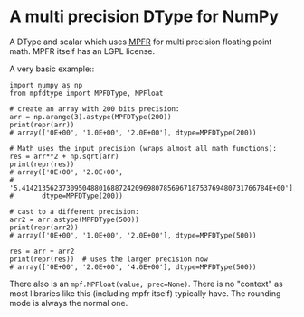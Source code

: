 # A multi precision DType for NumPy

A DType and scalar which uses [MPFR](https://www.mpfr.org/) for multi precision floating point math.  MPFR itself has an LGPL license. 

A very basic example::

    import numpy as np
    from mpfdtype import MPFDType, MPFloat

    # create an array with 200 bits precision:
    arr = np.arange(3).astype(MPFDType(200))
    print(repr(arr))
    # array(['0E+00', '1.0E+00', '2.0E+00'], dtype=MPFDType(200))

    # Math uses the input precision (wraps almost all math functions):
    res = arr**2 + np.sqrt(arr)
    print(repr(res))
    # array(['0E+00', '2.0E+00',
    #        '5.4142135623730950488016887242096980785696718753769480731766784E+00'],
    #       dtype=MPFDType(200))

    # cast to a different precision:
    arr2 = arr.astype(MPFDType(500))
    print(repr(arr2))
    # array(['0E+00', '1.0E+00', '2.0E+00'], dtype=MPFDType(500))

    res = arr + arr2
    print(repr(res))  # uses the larger precision now
    # array(['0E+00', '2.0E+00', '4.0E+00'], dtype=MPFDType(500))

There also is an `mpf.MPFloat(value, prec=None)`.  There is no "context"
as most libraries like this (including mpfr itself) typically have.
The rounding mode is always the normal one.
